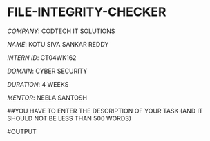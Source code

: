 # FILE-INTEGRITY-CHECKER

*COMPANY*: CODTECH IT SOLUTIONS

*NAME*: KOTU SIVA SANKAR REDDY

*INTERN ID*: CT04WK162

*DOMAIN*: CYBER SECURITY

*DURATION*: 4 WEEKS

*MENTOR*: NEELA SANTOSH

##YOU HAVE TO ENTER THE DESCRIPTION OF YOUR TASK (AND IT SHOULD NOT BE LESS THAN 500 WORDS)

#OUTPUT
